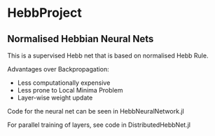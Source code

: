 # HebbProject

## Normalised Hebbian Neural Nets

This is a supervised Hebb net that is based on normalised Hebb Rule.

Advantages over Backpropagation:
- Less computationally expensive
- Less prone to Local Minima Problem
- Layer-wise weight update

Code for the neural net can be seen in HebbNeuralNetwork.jl

For parallel training of layers, see code in DistributedHebbNet.jl
